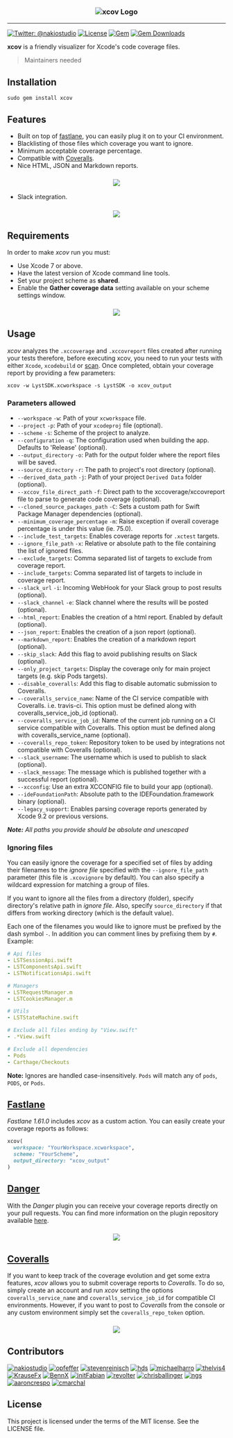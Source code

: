 <h3 align="center">
<img src="/assets_readme/logo.png" alt="xcov Logo" />
</h3>

-------

[![Twitter: @nakiostudio](https://img.shields.io/badge/contact-@nakiostudio-blue.svg?style=flat)](https://twitter.com/nakiostudio)
[![License](https://img.shields.io/badge/license-MIT-green.svg?style=flat)](https://github.com/nakiostudio/xcov/blob/master/LICENSE)
[![Gem](https://img.shields.io/gem/v/xcov.svg?style=flat)](http://rubygems.org/gems/xcov)
[![Gem Downloads](https://img.shields.io/gem/dt/xcov.svg?style=flat)](http://rubygems.org/gems/xcov)

**xcov** is a friendly visualizer for Xcode's code coverage files.

> Maintainers needed

## Installation
```
sudo gem install xcov
```

## Features
* Built on top of [fastlane](https://fastlane.tools), you can easily plug it on to your CI environment.
* Blacklisting of those files which coverage you want to ignore.
* Minimum acceptable coverage percentage.
* Compatible with [Coveralls](https://coveralls.io).
* Nice HTML, JSON and Markdown reports.

<h3 align="center">
<img src="/assets_readme/report.png" />
</h3>

* Slack integration.

<h3 align="center">
<img src="/assets_readme/slack_integration.png" />
</h3>

## Requirements
In order to make *xcov* run you must:
* Use Xcode 7 or above.
* Have the latest version of Xcode command line tools.
* Set your project scheme as **shared**.
* Enable the **Gather coverage data** setting available on your scheme settings window.

<h3 align="center">
<img src="/assets_readme/gather_coverage.png" />
</h3>

## Usage
*xcov* analyzes the `.xccoverage` and `.xccovreport` files created after running your tests therefore, before executing xcov, you need to run your tests with either `Xcode`, `xcodebuild` or [scan](https://github.com/fastlane/fastlane/tree/master/scan). Once completed, obtain your coverage report by providing a few parameters:
```
xcov -w LystSDK.xcworkspace -s LystSDK -o xcov_output
```

### Parameters allowed
* `--workspace` `-w`: Path of your `xcworkspace` file.
* `--project` `-p`: Path of your `xcodeproj` file (optional).
* `--scheme` `-s`: Scheme of the project to analyze.
* `--configuration` `-q`: The configuration used when building the app. Defaults to 'Release' (optional).
* `--output_directory` `-o`: Path for the output folder where the report files will be saved.
* `--source_directory` `-r`: The path to project's root directory (optional).
* `--derived_data_path` `-j`: Path of your project `Derived Data` folder (optional).
* `--xccov_file_direct_path` `-f`: Direct path to the xccoverage/xccovreport file to parse to generate code coverage (optional).
* `--cloned_source_packages_path` `-C`: Sets a custom path for Swift Package Manager dependencies (optional).
* `--minimum_coverage_percentage` `-m`: Raise exception if overall coverage percentage is under this value (ie. 75.0).
* `--include_test_targets`: Enables coverage reports for `.xctest` targets.
* `--ignore_file_path` `-x`: Relative or absolute path to the file containing the list of ignored files.
* `--exclude_targets`: Comma separated list of targets to exclude from coverage report.
* `--include_targets`: Comma separated list of targets to include in coverage report.
* `--slack_url` `-i`: Incoming WebHook for your Slack group to post results (optional).
* `--slack_channel` `-e`: Slack channel where the results will be posted (optional).
* `--html_report`: Enables the creation of a html report. Enabled by default (optional).
* `--json_report`: Enables the creation of a json report (optional).
* `--markdown_report`: Enables the creation of a markdown report (optional).
* `--skip_slack`: Add this flag to avoid publishing results on Slack (optional).
* `--only_project_targets`: Display the coverage only for main project targets (e.g. skip Pods targets).
* `--disable_coveralls`: Add this flag to disable automatic submission to Coveralls.
* `--coveralls_service_name`: Name of the CI service compatible with Coveralls. i.e. travis-ci. This option must be defined along with coveralls_service_job_id (optional).
* `--coveralls_service_job_id`: Name of the current job running on a CI service compatible with Coveralls. This option must be defined along with coveralls_service_name (optional).
* `--coveralls_repo_token`: Repository token to be used by integrations not compatible with Coveralls (optional).
* `--slack_username`: The username which is used to publish to slack (optional).
* `--slack_message`: The message which is published together with a successful report (optional).
* `--xcconfig`: Use an extra XCCONFIG file to build your app (optional).
* `--ideFoundationPath`: Absolute path to the IDEFoundation.framework binary (optional).
* `--legacy_support`: Enables parsing coverage reports generated by Xcode 9.2 or previous versions.

_**Note:** All paths you provide should be absolute and unescaped_

### Ignoring files
You can easily ignore the coverage for a specified set of files by adding their filenames to the *ignore file* specified with the `--ignore_file_path` parameter (this file is `.xcovignore` by default). You can also specify a wildcard expression for matching a group of files.

If you want to ignore all the files from a directory (folder), specify directory's relative path in *ignore file*. Also, specify `source_directory` if that differs from working directory (which is the default value).

Each one of the filenames you would like to ignore must be prefixed by the dash symbol `-`. In addition you can comment lines by prefixing them by `#`. Example:

```yaml
# Api files
- LSTSessionApi.swift
- LSTComponentsApi.swift
- LSTNotificationsApi.swift

# Managers
- LSTRequestManager.m
- LSTCookiesManager.m

# Utils
- LSTStateMachine.swift

# Exclude all files ending by "View.swift"
- .*View.swift

# Exclude all dependencies
- Pods
- Carthage/Checkouts
```

**Note:** Ignores are handled case-insensitively. `Pods` will match any of `pods`, `PODS`, or `Pods`.

## [Fastlane](https://github.com/fastlane/fastlane/blob/master/fastlane/docs/Actions.md)

*Fastlane 1.61.0* includes *xcov* as a custom action. You can easily create your coverage reports as follows:
```ruby
xcov(
  workspace: "YourWorkspace.xcworkspace",
  scheme: "YourScheme",
  output_directory: "xcov_output"
)  
```

## [Danger](https://danger.systems)

With the *Danger* plugin you can receive your coverage reports directly on your pull requests. You can find more information on the plugin repository available [here](https://github.com/nakiostudio/danger-xcov).

<h3 align="center">
<img src="/assets_readme/xcov_danger.png" />
</h3>

## [Coveralls](https://coveralls.io)

If you want to keep track of the coverage evolution and get some extra features, *xcov* allows you to submit coverage reports to *Coveralls*. To do so, simply create an account and run *xcov* setting the options `coveralls_service_name` and `coveralls_service_job_id` for compatible CI environments. However, if you want to post to *Coveralls* from the console or any custom environment simply set the `coveralls_repo_token` option.

<h3 align="center">
<img src="/assets_readme/coveralls_integration.png" />
</h3>

## Contributors

[![nakiostudio](https://avatars2.githubusercontent.com/u/1814571?v=3&s=50)](https://github.com/nakiostudio)
[![opfeffer](https://avatars3.githubusercontent.com/u/1138127?v=3&s=50)](https://github.com/opfeffer)
[![stevenreinisch](https://avatars0.githubusercontent.com/u/675216?v=3&s=50)](https://github.com/stevenreinisch)
[![hds](https://avatars0.githubusercontent.com/u/89589?v=3&s=50)](https://github.com/hds)
[![michaelharro](https://avatars3.githubusercontent.com/u/318260?v=3&s=50)](https://github.com/michaelharro)
[![thelvis4](https://avatars1.githubusercontent.com/u/1589385?v=3&s=50)](https://github.com/thelvis4)
[![KrauseFx](https://avatars1.githubusercontent.com/u/869950?v=3&s=50)](https://github.com/KrauseFx)
[![BennX](https://avatars1.githubusercontent.com/u/4281635?v=3&s=50)](https://github.com/BennX)
[![initFabian](https://avatars1.githubusercontent.com/u/8469495?v=3&s=50)](https://github.com/initFabian)
[![revolter](https://avatars1.githubusercontent.com/u/5748627?v=3&s=50)](https://github.com/revolter)
[![chrisballinger](https://avatars1.githubusercontent.com/u/518687?v=3&s=50)](https://github.com/chrisballinger)
[![ngs](https://avatars1.githubusercontent.com/u/18631?v=3&s=50)](https://github.com/ngs)
[![aaroncrespo](https://avatars1.githubusercontent.com/u/431662?v=3&s=50)](https://github.com/aaroncrespo)
[![cmarchal](https://avatars2.githubusercontent.com/u/4172707?v=3&s=50)](https://github.com/cmarchal)


## License
This project is licensed under the terms of the MIT license. See the LICENSE file.
